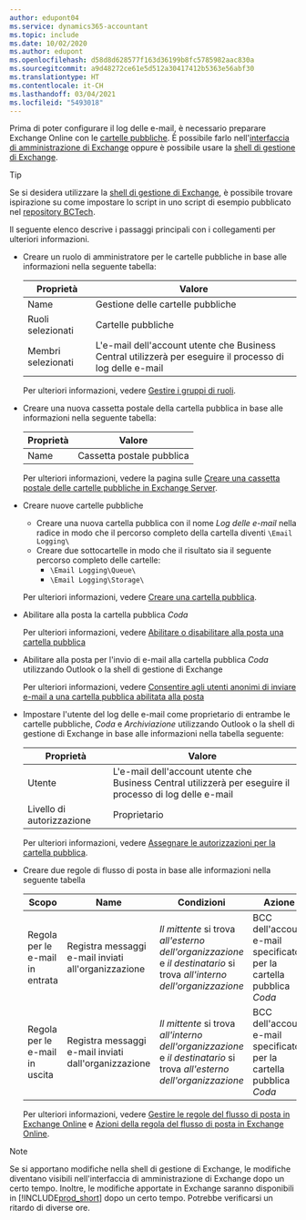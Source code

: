 ```yaml
---
author: edupont04
ms.service: dynamics365-accountant
ms.topic: include
ms.date: 10/02/2020
ms.author: edupont
ms.openlocfilehash: d58d8d628577f163d36199b8fc5785982aac830a
ms.sourcegitcommit: a9d48272ce61e5d512a30417412b5363e56abf30
ms.translationtype: HT
ms.contentlocale: it-CH
ms.lasthandoff: 03/04/2021
ms.locfileid: "5493018"
---
```

Prima di poter configurare il log delle e-mail, è necessario preparare Exchange Online con le [cartelle pubbliche](/exchange/collaboration/public-folders/public-folders?view=exchserver-2019&preserve-view=true ). È possibile farlo nell'[interfaccia di amministrazione di Exchange](/Exchange/architecture/client-access/exchange-admin-center?view=exchserver-2019&preserve-view=true ) oppure è possibile usare la [shell di gestione di Exchange](/powershell/exchange/exchange-management-shell?view=exchange-ps&preserve-view=true ).  

> [!TIP]
> Se si desidera utilizzare la [shell di gestione di Exchange](/powershell/exchange/exchange-management-shell?view=exchange-ps&preserve-view=true ), è possibile trovare ispirazione su come impostare lo script in uno script di esempio pubblicato nel [repository BCTech](https://github.com/microsoft/BCTech/tree/master/samples/EmailLogging).

Il seguente elenco descrive i passaggi principali con i collegamenti per ulteriori informazioni.  

- Creare un ruolo di amministratore per le cartelle pubbliche in base alle informazioni nella seguente tabella:

  |Proprietà        |Valore                     |
  |----------------|--------------------------|
  |Name            |Gestione delle cartelle pubbliche |
  |Ruoli selezionati  |Cartelle pubbliche            |
  |Membri selezionati|L'e-mail dell'account utente che Business Central utilizzerà per eseguire il processo di log delle e-mail|

  Per ulteriori informazioni, vedere [Gestire i gruppi di ruoli](/exchange/permissions/role-groups?view=exchserver-2019&preserve-view=true).

- Creare una nuova cassetta postale della cartella pubblica in base alle informazioni nella seguente tabella:

  |Proprietà        |Valore                     |
  |----------------|--------------------------|
  |Name            |Cassetta postale pubblica            |

  Per ulteriori informazioni, vedere la pagina sulle [Creare una cassetta postale delle cartelle pubbliche in Exchange Server](/exchange/collaboration/public-folders/create-public-folder-mailboxes).  

- Creare nuove cartelle pubbliche

  - Creare una nuova cartella pubblica con il nome *Log delle e-mail* nella radice in modo che il percorso completo della cartella diventi ```\Email Logging\```
  - Creare due sottocartelle in modo che il risultato sia il seguente percorso completo delle cartelle:
    - ```\Email Logging\Queue\```
    - ```\Email Logging\Storage\```

  Per ulteriori informazioni, vedere [Creare una cartella pubblica](/exchange/collaboration/public-folders/create-public-folders?view=exchserver-2019&preserve-view=true).

- Abilitare alla posta la cartella pubblica *Coda*

  Per ulteriori informazioni, vedere [Abilitare o disabilitare alla posta una cartella pubblica](/exchange/collaboration/public-folders/mail-enable-or-disable?view=exchserver-2019&preserve-view=true)

- Abilitare alla posta per l'invio di e-mail alla cartella pubblica *Coda* utilizzando Outlook o la shell di gestione di Exchange

  Per ulteriori informazioni, vedere [Consentire agli utenti anonimi di inviare e-mail a una cartella pubblica abilitata alla posta](/exchange/collaboration/public-folders/mail-enable-or-disable#allow-anonymous-users-to-send-email-to-a-mail-enabled-public-folder?view=exchserver-2019&preserve-view=true)

- Impostare l'utente del log delle e-mail come proprietario di entrambe le cartelle pubbliche, *Coda* e *Archiviazione* utilizzando Outlook o la shell di gestione di Exchange in base alle informazioni nella tabella seguente:

  |Proprietà        |Valore                     |
  |----------------|--------------------------|
  |Utente            |L'e-mail dell'account utente che Business Central utilizzerà per eseguire il processo di log delle e-mail|
  |Livello di autorizzazione|Proprietario                     |

  Per ulteriori informazioni, vedere [Assegnare le autorizzazioni per la cartella pubblica](/exchange/collaboration-exo/public-folders/set-up-public-folders#step-3-assign-permissions-to-the-public-folder).

- Creare due regole di flusso di posta in base alle informazioni nella seguente tabella

  |Scopo  |Name |Condizioni                        |Azione                                       |
  |---------|-----|----------------------------------|---------------------------------------------|
  |Regola per le e-mail in entrata |Registra messaggi e-mail inviati all'organizzazione|*Il mittente* si trova *all'esterno dell'organizzazione* e *il destinatario* si trova *all'interno dell'organizzazione*|BCC dell'account e-mail specificato per la cartella pubblica *Coda*|
  |Regola per le e-mail in uscita | Registra messaggi e-mail inviati dall'organizzazione |*Il mittente* si trova *all'interno dell'organizzazione* e *il destinatario* si trova *all'esterno dell'organizzazione*|BCC dell'account e-mail specificato per la cartella pubblica *Coda*|
  
  Per ulteriori informazioni, vedere [Gestire le regole del flusso di posta in Exchange Online](/exchange/security-and-compliance/mail-flow-rules/manage-mail-flow-rules) e [Azioni della regola del flusso di posta in Exchange Online](/exchange/security-and-compliance/mail-flow-rules/mail-flow-rule-actions).

> [!NOTE]
> Se si apportano modifiche nella shell di gestione di Exchange, le modifiche diventano visibili nell'interfaccia di amministrazione di Exchange dopo un certo tempo. Inoltre, le modifiche apportate in Exchange saranno disponibili in [!INCLUDE[prod_short](prod_short.md)] dopo un certo tempo. Potrebbe verificarsi un ritardo di diverse ore.
